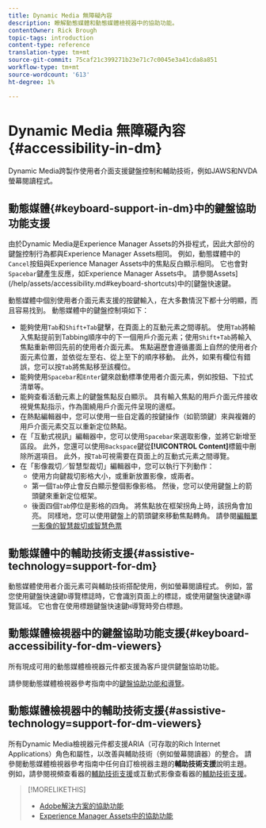 ```yaml
---
title: Dynamic Media 無障礙內容
description: 瞭解動態媒體和動態媒體檢視器中的協助功能。
contentOwner: Rick Brough
topic-tags: introduction
content-type: reference
translation-type: tm+mt
source-git-commit: 75caf21c399271b23e71c7c0045e3a41cda8a851
workflow-type: tm+mt
source-wordcount: '613'
ht-degree: 1%

---
```



# Dynamic Media 無障礙內容 {#accessibility-in-dm}

Dynamic Media跨製作使用者介面支援鍵盤控制和輔助技術，例如JAWS和NVDA螢幕閱讀程式。

## 動態媒體{#keyboard-support-in-dm}中的鍵盤協助功能支援

由於Dynamic Media是Experience Manager Assets的外掛程式，因此大部份的鍵盤控制行為都與Experience Manager Assets相同。 例如，動態媒體中的`Cancel`按鈕與Experience Manager Assets中的焦點反白顯示相同。 它也會對`Spacebar`鍵產生反應，如Experience Manager Assets中。 請參閱Assets](/help/assets/accessibility.md#keyboard-shortcuts)中的[鍵盤快速鍵。

動態媒體中個別使用者介面元素支援的按鍵輸入，在大多數情況下都十分明顯，而且容易找到。 動態媒體中的鍵盤控制項如下：

* 能夠使用`Tab`和`Shift+Tab`鍵擊，在頁面上的互動元素之間導航。
使用`Tab`將輸入焦點提前到Tabbing順序中的下一個用戶介面元素；使用`Shift+Tab`將輸入焦點重新帶回先前的使用者介面元素。
焦點遍歷會遵循畫面上自然的使用者介面元素位置，並依從左至右、從上至下的順序移動。 此外，如果有欄位有錯誤，您可以按`Tab`將焦點移至該欄位。
* 能夠使用`Spacebar`和`Enter`鍵來啟動標準使用者介面元素，例如按鈕、下拉式清單等。
* 能夠查看活動元素上的鍵盤焦點反白顯示。 具有輸入焦點的用戶介面元件接收視覺焦點指示，作為圍繞用戶介面元件呈現的邊框。
* 在熱點編輯器中，您可以使用一些自定義的按鍵操作（如箭頭鍵）來與複雜的用戶介面元素交互以重新定位熱點。
* 在「互動式視訊」編輯器中，您可以使用`Spacebar`來選取影像，並將它新增至區段。 此外，您還可以使用`Backspace`鍵從&#x200B;**[!UICONTROL Content]**&#x200B;標籤中刪除所選項目。 此外，按`Tab`可視需要在頁面上的互動式元素之間導覽。
* 在「影像裁切／智慧型裁切」編輯器中，您可以執行下列動作：
   * 使用方向鍵裁切影格大小，或重新放置影像，或兩者。
   * 第一個`Tab`停止會反白顯示整個影像影格。 然後，您可以使用鍵盤上的箭頭鍵來重新定位框架。
   * 後面四個`Tab`停位是影格的四角。 將焦點放在框架拐角上時，該拐角會加亮。 同樣地，您可以使用鍵盤上的箭頭鍵來移動焦點轉角。
請參閱[編輯單一影像的智慧裁切或智慧色票](/help/assets/dynamic-media/image-profiles.md#editing-the-smart-crop-or-smart-swatch-of-a-single-image)

<!-- Keyboarding is the same because Dynamic Media is using the same UI library (Coral 3 (AEM 6.5) or Coral Spectrum (in Skyline)) as entire AEM Assets.  -->

<!-- In the Hotspot editor, Dynamic Media lets you use arrow keys to control the position of a hot spot. See [Carousel Banners](/help/assets/dynamic-media/carousel-banners.md##adding-hotspots-or-image-maps-to-an-image-banner) or [Interactive Images](/help/assets/dynamic-media/interactive-images.md#adding-hotspots-to-an-image-banner)  -->

<!-- I think we should definitely mention this in the DM-specific area of documentation for keyboard support. -->

<!-- I would not get into much of details of specific keyboard support logic of these editors. One of the reasons - chances are that accessibility support will receive Phase2-like attention, with more holistic approach. -->

## 動態媒體中的輔助技術支援{#assistive-technology=support-for-dm}

動態媒體使用者介面元素可與輔助技術搭配使用，例如螢幕閱讀程式。 例如，當您使用鍵盤快速鍵`D`導覽標誌時，它會識別頁面上的標誌，或使用鍵盤快速鍵`R`導覽區域。 它也會在使用標題鍵盤快速鍵`H`導覽時旁白標題。

## 動態媒體檢視器中的鍵盤協助功能支援{#keyboard-accessibility-for-dm-viewers}

所有現成可用的動態媒體檢視器元件都支援為客戶提供鍵盤協助功能。

請參閱動態媒體檢視器參考指南中的[鍵盤協助功能和導覽](https://experienceleague.adobe.com/docs/dynamic-media-developer-resources/library/c-keyboard-accessibility.html)。

## 動態媒體檢視器中的輔助技術支援{#assistive-technology=support-for-dm-viewers}

所有Dynamic Media檢視器元件都支援ARIA（可存取的Rich Internet Applications）角色和屬性，以改善與輔助技術（例如螢幕閱讀器）的整合。
請參閱動態媒體檢視器參考指南中任何自訂檢視器主題的**輔助技術支援**&#x200B;說明主題。 例如，請參閱視頻查看器的[輔助技術支援](https://experienceleague.adobe.com/docs/dynamic-media-developer-resources/library/viewers-aem-assets-dmc/video/r-html5-video-viewer-20-assistive.html)或互動式影像查看器的[輔助技術支援](https://experienceleague.adobe.com/docs/dynamic-media-developer-resources/library/viewers-for-aem-assets-only/interactive-images/c-html5-aem-interactive-image-assistive.html?lang=en#viewers-for-aem-assets-only)。

>[!MORELIKETHIS]
>
>* [Adobe解決方案的協助功能](https://www.adobe.com/accessibility.html)
>* [Experience Manager Assets中的協助功能](/help/assets/dynamic-media/accessibility-dm.md)

